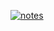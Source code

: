 [![notes](https://github.com/damienstanton/notes/actions/workflows/rust.yml/badge.svg)](https://github.com/damienstanton/notes/actions/workflows/rust.yml)
